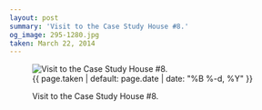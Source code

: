 ```yaml
---
layout: post
summary: 'Visit to the Case Study House #8.'
og_image: 295-1280.jpg
taken: March 22, 2014
---
```


<figure class="post">
 <img alt="Visit to the Case Study House #8." sizes="(min-width: 700px) 50vw, calc(100vw - 2rem)" src="{{ site.assets_url }}/295-640.jpg" srcset="{{ site.assets_url }}/295-1280.jpg 1280w, {{ site.assets_url }}/295-960.jpg 960w, {{ site.assets_url }}/295-640.jpg 640w, {{ site.assets_url }}/295-320.jpg 320w"/>
 <figcaption>
  <time>
   {{ page.taken | default: page.date | date: "%B %-d, %Y" }}
  </time>
  <p>
   Visit to the Case Study House #8.
  </p>
 </figcaption>
</figure>
